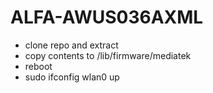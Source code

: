 # ALFA-AWUS036AXML
- clone repo and extract
- copy contents to /lib/firmware/mediatek
- reboot
- sudo ifconfig wlan0 up
